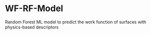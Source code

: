 # WF-RF-Model
Random Forest ML model to predict the work function of surfaces with physics-based descriptors
